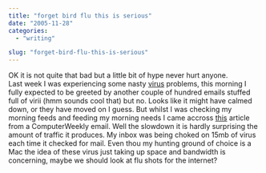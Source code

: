 ```yaml
---
title: "forget bird flu this is serious"
date: "2005-11-28"
categories: 
  - "writing"

slug: "forget-bird-flu-this-is-serious"
---
```


OK it is not quite that bad but a little bit of hype never hurt anyone.  
Last week I was experiencing some nasty [virus](http://www.shibbyonline.co.uk/2005/11/23/virus-warnings/) problems, this morning I fully expected to be greeted by another couple of hundred emails stuffed full of virii (hmm sounds cool that) but no. Looks like it might have calmed down, or they have moved on I guess. But whilst I was checking my morning feeds and feeding my morning needs I came accross [this](http://www.computerweekly.com/Articles/Article.aspx?liArticleID=213150&liFlavourID=1&ebref=3178) article from a ComputerWeekly email. Well the slowdown it is hardly surprising the amount of traffic it produces. My inbox was being choked on 15mb of virus each time it checked for mail. Even thou my hunting ground of choice is a Mac the idea of these virus just taking up space and bandwidth is concerning, maybe we should look at flu shots for the internet?
